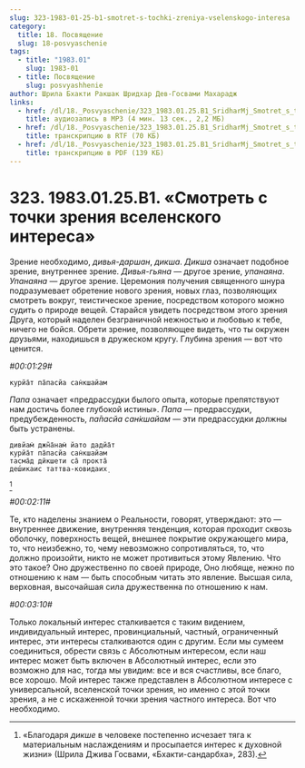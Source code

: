```yaml
---
slug: 323-1983-01-25-b1-smotret-s-tochki-zreniya-vselenskogo-interesa
category:
  title: 18. Посвящение
  slug: 18-posvyaschenie
tags:
  - title: "1983.01"
    slug: 1983-01
  - title: Посвящение
    slug: posvyashhenie
author: Шрила Бхакти Ракшак Шридхар Дев-Госвами Махарадж
links:
  - href: /dl/18._Posvyaschenie/323_1983.01.25.B1_SridharMj_Smotret_s_tochki_zreniya_vselenskogo_interesa.mp3
    title: аудиозапись в MP3 (4 мин. 13 сек., 2,2 МБ)
  - href: /dl/18._Posvyaschenie/323_1983.01.25.B1_SridharMj_Smotret_s_tochki_zreniya_vselenskogo_interesa.rtf
    title: транскрипцию в RTF (70 КБ)
  - href: /dl/18._Posvyaschenie/323_1983.01.25.B1_SridharMj_Smotret_s_tochki_zreniya_vselenskogo_interesa.pdf
    title: транскрипцию в PDF (139 КБ)
---
```


# 323. 1983.01.25.B1. «Смотреть с точки зрения вселенского интереса»

Зрение необходимо, *дивья-даршан*, *дикша*. *Дикша* означает подобное зрение, внутреннее зрение. *Дивья-гьяна* — другое зрение, *упанаяна*. *Упанаяна* — другое зрение. Церемония получения священного шнура подразумевает обретение нового зрения, новых глаз, позволяющих смотреть вокруг, теистическое зрение, посредством которого можно судить о природе вещей. Старайся увидеть посредством этого зрения Друга, который наделен безграничной нежностью и любовью к тебе, ничего не бойся. Обрети зрение, позволяющее видеть, что ты окружен друзьями, находишься в дружеском кругу. Глубина зрения — вот что ценится.

*#00:01:29#*

    курйа̄т па̄пасйа сан̇кшайам

*Папа* означает «предрассудки былого опыта, которые препятствуют нам достичь более глубокой истины». *Папа* — предрассудки, предубежденность, *па̄пасйа сан̇кшайам* — эти предрассудки должны быть устранены.

    дивйам̇ джн̃а̄нам̇ йато дадйа̄т
    курйа̄т па̄пасйа сан̇кшайам
    тасма̄д дӣкшeти са̄ прокта̄
    дeш́икаис таттва-ковидаих̣
[^_ftn1]

*#00:02:11#*

Те, кто наделены знанием о Реальности, говорят, утверждают: это — внутреннее движение, внутренняя тенденция, которая проходит сквозь оболочку, поверхность вещей, внешнее покрытие окружающего мира, то, что неизбежно, то, чему невозможно сопротивляться, то, что должно произойти, никто не может противиться этому Явлению. Что это такое? Оно дружественно по своей природе, Оно любяще, нежно по отношению к нам — быть способным читать это явление. Высшая сила, верховная, высочайшая сила дружественна по отношению к нам.

*#00:03:10#*

Только локальный интерес сталкивается с таким видением, индивидуальный интерес, провинциальный, частный, ограниченный интерес, эти интересы сталкиваются один с другим. Если мы сумеем соединиться, обрести связь с Абсолютным интересом, если наш интерес может быть включен в Абсолютный интерес, если это возможно для нас, тогда мы увидим: все и вся счастливы, все благо, все хорошо. Мой интерес также представлен в Абсолютном интересе с универсальной, вселенской точки зрения, но именно с этой точки зрения, а не с искаженной точки зрения частного интереса. Вот что необходимо.



[^_ftn1]: «Благодаря *дикше* в человеке постепенно исчезает тяга к материальным наслаждениям и просыпается интерес к духовной жизни» (Шрила Джива Госвами, «Бхакти-сандарбха», 283).

